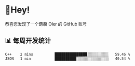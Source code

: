 # 👋Hey!
恭喜您发现了一个蒟蒻 OIer 的 GitHub 账号

## 📊 每周开发统计
<!--START_SECTION:waka-->
```text
C++    2 mins          ███████████████░░░░░░░░░░   59.46 % 
JSON   1 min           ██████████░░░░░░░░░░░░░░░   40.54 % 
```
<!--END_SECTION:waka-->
